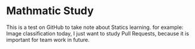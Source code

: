 # Mathmatic Study
This is a test on GitHub to take note about Statics learning.</n>
for example: Image classification
today, I just want to study Pull Requests, because it is important for team work in future.
